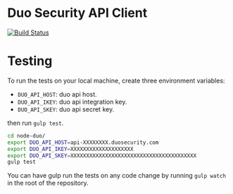 # Duo Security API Client
[![Build Status](https://travis-ci.org/BYU-OIT/node-duo-api.svg?branch=master)](https://travis-ci.org/BYU-OIT/node-duo-api)
# Testing
To run the tests on your local machine, create three environment variables:
 
- `DUO_API_HOST`: duo api host. 
- `DUO_API_IKEY`: duo api integration key.
- `DUO_API_SKEY`: duo api secret key.

then run `gulp test`.

```bash
cd node-duo/
export DUO_API_HOST=api-XXXXXXXX.duosecurity.com
export DUO_API_IKEY=XXXXXXXXXXXXXXXXXXXX
export DUO_API_SKEY=XXXXXXXXXXXXXXXXXXXXXXXXXXXXXXXXXXXXXXXX
gulp test
```

You can have gulp run the tests on any code change by running `gulp watch` in the root of the repository.

